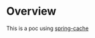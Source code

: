 # Overview

This is a poc using [spring-cache]

[spring-cache]: https://docs.spring.io/spring/docs/5.0.8.RELEASE/spring-framework-reference/integration.html#cache